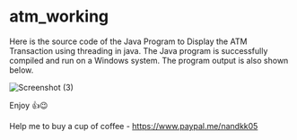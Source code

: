 # atm_working

Here is the source code of the Java Program to Display the ATM Transaction using threading in java. The Java program is successfully compiled and run on a Windows system. The program output is also shown below.

![Screenshot (3)](https://user-images.githubusercontent.com/33036554/61168239-b302d580-a568-11e9-9635-af7c28b1c52e.png)

Enjoy 👍😉

Help me to buy a cup of coffee - https://www.paypal.me/nandkk05

